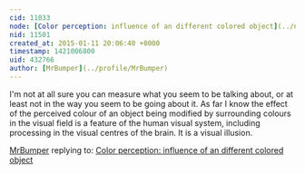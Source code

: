 ```yaml
---
cid: 11033
node: [Color perception: influence of an different colored object](../notes/Joeri2/12-31-2014/color-perception-influence-of-an-different-colored-object)
nid: 11501
created_at: 2015-01-11 20:06:40 +0000
timestamp: 1421006800
uid: 432766
author: [MrBumper](../profile/MrBumper)
---
```


I'm not at all sure you can measure what you seem to be talking about, or at least not in the way you seem to be going about it. As far I know the effect of the perceived colour of an object being modified by surrounding colours in the visual field is a feature of the human visual system, including processing in the visual centres of the brain. It is a visual illusion.

[MrBumper](../profile/MrBumper) replying to: [Color perception: influence of an different colored object](../notes/Joeri2/12-31-2014/color-perception-influence-of-an-different-colored-object)

